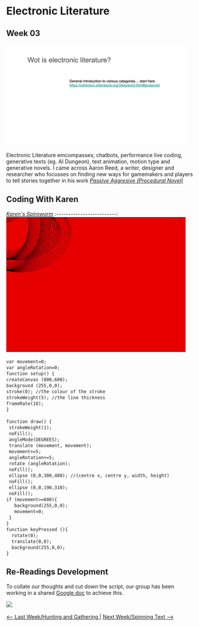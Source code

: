 # Electronic Literature 
## Week 03

![](electronicslides.gif)

Electronic Literature emcompasses; chatbots, performance live coding, generative texts (eg. AI Dungeon), text animation, motion type and generative novels. I came across Aaron Reed, a writer, designer and researcher who focusses on finding new ways for gamemakers and players to tell stories together in his work [*Passive Aggresive (Procedural Novel)*](https://aaronareed.net/bots-and-generative-texts/)

## Coding With Karen

[*Karen's Spiroworm*](https://bridieotoole.github.io/codewords/week_03/Karens_Spiroworm/)
:-------------------------:
![](spiroworm.gif)

```
var movement=0;
var angleRotation=0;
function setup() {
createCanvas (800,600);
background (255,0,0);
stroke(0); //the colour of the stroke
strokeWeight(5); //the line thickness
frameRate(10);
}

function draw() {
 strokeWeight(1);
 noFill();
 angleMode(DEGREES);
 translate (movement, movement);
 movement+=5;
 angleRotation+=5;
 rotate (angleRotation);
 noFill();
 ellipse (0,0,300,400); //(centre x, centre y, width, height)
 noFill();
 ellipse (0,0,190,310);
 noFill();
if (movement>=600){
   background(255,0,0);
   movement=0;
 }
}
function keyPressed (){
  rotate(0);
  translate(0,0);
  background(255,0,0);
}
```
## Re-Readings Development 

To collate our thoughts and cut down the script, our group has been working in a shared [Google doc](https://docs.google.com/document/d/19jYVR71h8XhRFNsr-k470x9JxL-L0lmXoieETXrT_1o/edit ) to achieve this.

![](holsahred.jpg)

<a href='https://bridieotoole.github.io/codewords/week_02/'> <-- Last Week/Hunting and Gathering </a> | <a href='https://bridieotoole.github.io/codewords/week_04/'> Next Week/Spinning Text --> </a>
  

